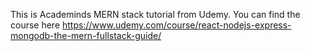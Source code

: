 This is Academinds MERN stack tutorial from Udemy. You can find the course here https://www.udemy.com/course/react-nodejs-express-mongodb-the-mern-fullstack-guide/
